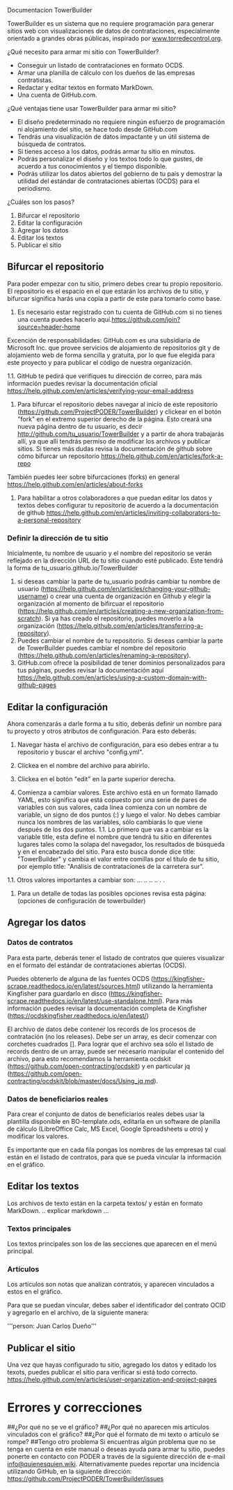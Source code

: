 Documentacion TowerBuilder

TowerBuilder es un sistema que no requiere programación para generar sitios web con visualizaciones de datos de contrataciones, especialmente orientado a grandes obras públicas, inspirado por www.torredecontrol.org.

¿Qué necesito para armar mi sitio con TowerBuilder?
* Conseguir un listado de contrataciones en formato OCDS.
* Armar una planilla de cálculo con los dueños de las empresas contratistas.
* Redactar y editar textos en formato MarkDown.
* Una cuenta de GitHub.com.

¿Qué ventajas tiene usar TowerBuilder para armar mi sitio?
* El diseño predeterminado no requiere ningún esfuerzo de programación ni alojamiento del sitio, se hace todo desde GitHub.com
* Tendrás una visualización de datos impactante y un útil sistema de búsqueda de contratos.
* Si tienes acceso a los datos, podrás armar tu sitio en minutos.
* Podrás personalizar el diseño y los textos todo lo que gustes, de acuerdo a tus conocimientos y el tiempo disponible.
* Podrás utilizar los datos abiertos del gobierno de tu país y demostrar la utilidad del estándar de contrataciones abiertas (OCDS) para el periodismo.

¿Cuáles son los pasos?
1. Bifurcar el repositorio
2. Editar la configuración
3. Agregar los datos
4. Editar los textos
5. Publicar el sitio

## Bifurcar el repositorio
Para poder empezar con tu sitio, primero debes crear tu propio repositorio. El repositorio es el espacio en el que estarán los archivos de tu sitio, y bifurcar significa harás una copia a partir de este para tomarlo como base.

1. Es necesario estar registrado con tu cuenta de GitHub.com si no tienes una cuenta puedes hacerlo aquí.https://github.com/join?source=header-home

  Excención de responsabilidades: GitHub.com es una subsidiaria de Microsoft Inc. que provee servicios de alojamiento de repositorios git y de alojamiento web de forma sencilla y gratuita, por lo que fue elegida para este proyecto y para publicar el código de nuestra organización.

1.1. GitHub te pedirá que verifiques tu dirección de correo, para más información puedes revisar la documentación oficial https://help.github.com/en/articles/verifying-your-email-address

1. Para bifurcar el repositorio debes navegar al inicio de este repositorio (https://github.com/ProjectPODER/TowerBuilder) y clickear en el botón "fork" en el extremo superior derecho de la página. Esto creará una nueva página dentro de tu usuario, es decir http://github.com/tu_usuario/TowerBuilder y a partir de ahora trabajarás allí, ya que allí tendrás permiso de modificar los archivos y publicar sitios. Si tienes más dudas revisa la documentación de github sobre cómo bifurcar un repositorio https://help.github.com/en/articles/fork-a-repo

También puedes leer sobre bifurcaciones (forks) en general https://help.github.com/en/articles/about-forks

1. Para habilitar a otros colaboradores a que puedan editar los datos y textos debes configurar tu repositorio de acuerdo a la documentación de github https://help.github.com/en/articles/inviting-collaborators-to-a-personal-repository

### Definir la dirección de tu sitio
Inicialmente, tu nombre de usuario y el nombre del repositorio se verán reflejado en la dirección URL de tu sitio cuando esté publicado. Este tendrá la forma de tu_usuario.github.io/TowerBuilder

1. si deseas cambiar la parte de tu_usuario podrás cambiar tu nombre de usuario (https://help.github.com/en/articles/changing-your-github-username) o crear una cuenta de organización en Github y elegir la organización al momento de bifircuar el repositorio (https://help.github.com/en/articles/creating-a-new-organization-from-scratch). Si ya has creado el repositorio, puedes moverlo a la organización (https://help.github.com/en/articles/transferring-a-repository).
1. Puedes cambiar el nombre de tu repositorio. Si deseas cambiar la parte de TowerBuilder puedes cambiar el nombre del repositorio (https://help.github.com/en/articles/renaming-a-repository).
1. GitHub.com ofrece la posibilidad de tener dominios personalizados para tus páginas, puedes revisar la documentación aquí https://help.github.com/en/articles/using-a-custom-domain-with-github-pages

## Editar la configuración
Ahora comenzarás a darle forma a tu sitio, deberás definir un nombre para tu proyecto y otros atributos de configuración. Para esto deberás:

1. Navegar hasta el archivo de configuración, para eso debes entrar a tu repositorio y buscar el archivo "config.yml".

1. Clickea en el nombre del archivo para abirirlo.

1. Clickea en el botón "edit" en la parte superior derecha.

1. Comienza a cambiar valores. Este archivo está en un formato llamado YAML, esto significa que está copuesto por una serie de pares de variables con sus valores, cada línea comienza con un nombre de variable, un signo de dos puntos (:) y luego el valor. No debes cambiar nunca los nombres de las variables, sólo cambiarás lo que viene después de los dos puntos.
1.1. Lo primero que vas a cambiar es la variable title, esta define el nombre que tendrá tu sitio en diferentes lugares tales como la solapa del navegador, los resultados de búsqueda y en el encabezado del sitio. Para esto busca donde dice title: "TowerBuilder" y cambia el valor entre comillas por el título de tu sitio, por ejemplo title: "Análisis de contrataciones de la carretera sur".

1.1. Otros valores importantes a cambiar son: ... .. .. .. . .

1. Para un detalle de todas las posibles opciones revisa esta página: (opciones de configuración de towerbuilder)

## Agregar los datos

### Datos de contratos
Para esta parte, deberás tener el listado de contratos que quieres visualizar en el formato del estándar de contrataciones abiertas (OCDS).

Puedes obtenerlo de alguna de las fuentes OCDS (https://kingfisher-scrape.readthedocs.io/en/latest/sources.html) utilizando la herramienta Kingfisher para guardarlo en disco (https://kingfisher-scrape.readthedocs.io/en/latest/use-standalone.html). Para más información puedes revisar la documentación completa de Kingfisher  (https://ocdskingfisher.readthedocs.io/en/latest/)

El archivo de datos debe contener los records de los procesos de contratación (no los releases). Debe ser un array, es decir comenzar con corchetes cuadrados []. Para lograr que el archivo sea sólo el listado de records dentro de un array, puede ser necesario manipular el contenido del archivo, para esto recomendamos la herramienta ocdskit (https://github.com/open-contracting/ocdskit) y en particular jq (https://github.com/open-contracting/ocdskit/blob/master/docs/Using_jq.md).

### Datos de beneficiarios reales
Para crear el conjunto de datos de beneficiarios reales debes usar la plantilla disponible en BO-template.ods, editarla en un software de planilla de cálculo (LibreOffice Calc, MS Excel, Google Spreadsheets u otro) y modificar los valores.

Es importante que en cada fila pongas los nombres de las empresas tal cual están en el listado de contratos, para que se pueda vincular la información en el gráfico.

## Editar los textos
Los archivos de texto están en la carpeta textos/ y están en formato MarkDown. .. explicar markdown ...

### Textos principales
Los textos principales son los de las secciones que aparecen en el menú principal.

### Artículos
Los artículos son notas que analizan contratos, y aparecen vinculados a estos en el gráfico.

Para que se puedan vincular, debes saber el identificador del contrato OCID y agregarlo en el archivo, de la siguiente manera:

'''person: Juan Carlos Dueño'''

## Publicar el sitio
Una vez que hayas configurado tu sitio, agregado los datos y editado los texots, puedes publicar el sitio para verificar si está todo correcto.
https://help.github.com/en/articles/user-organization-and-project-pages


# Errores y correcciones
##¿Por qué no se ve el gráfico?
##¿Por qué no aparecen mis artículos vinculados con el gráfico?
##¿Por qué el formato de mi texto o artículo se rompe?
##Tengo otro problema
Si encuentras algún problema que no se tenga en cuenta en este manual o deseas ayuda para armar tu sitio, puedes ponerte en contacto con PODER a través de la siguiente dirección de e-mail info@quienesquien.wiki. Alternativamente puedes reportar una incidencia utilizando GitHub, en la siguiente dirección: https://github.com/ProjectPODER/TowerBuilder/issues
